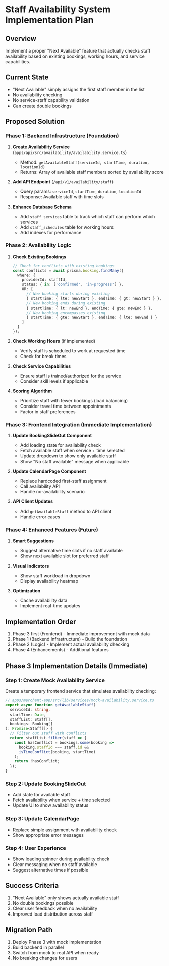 # Staff Availability System Implementation Plan

## Overview
Implement a proper "Next Available" feature that actually checks staff availability based on existing bookings, working hours, and service capabilities.

## Current State
- "Next Available" simply assigns the first staff member in the list
- No availability checking
- No service-staff capability validation
- Can create double bookings

## Proposed Solution

### Phase 1: Backend Infrastructure (Foundation)
1. **Create Availability Service** (`apps/api/src/availability/availability.service.ts`)
   - Method: `getAvailableStaff(serviceId, startTime, duration, locationId)`
   - Returns: Array of available staff members sorted by availability score

2. **Add API Endpoint** (`/api/v1/availability/staff`)
   - Query params: `serviceId`, `startTime`, `duration`, `locationId`
   - Response: Available staff with time slots

3. **Enhance Database Schema**
   - Add `staff_services` table to track which staff can perform which services
   - Add `staff_schedules` table for working hours
   - Add indexes for performance

### Phase 2: Availability Logic
1. **Check Existing Bookings**
   ```typescript
   // Check for conflicts with existing bookings
   const conflicts = await prisma.booking.findMany({
     where: {
       providerId: staffId,
       status: { in: ['confirmed', 'in-progress'] },
       OR: [
         // New booking starts during existing
         { startTime: { lte: newStart }, endTime: { gt: newStart } },
         // New booking ends during existing
         { startTime: { lt: newEnd }, endTime: { gte: newEnd } },
         // New booking encompasses existing
         { startTime: { gte: newStart }, endTime: { lte: newEnd } }
       ]
     }
   });
   ```

2. **Check Working Hours** (if implemented)
   - Verify staff is scheduled to work at requested time
   - Check for break times

3. **Check Service Capabilities**
   - Ensure staff is trained/authorized for the service
   - Consider skill levels if applicable

4. **Scoring Algorithm**
   - Prioritize staff with fewer bookings (load balancing)
   - Consider travel time between appointments
   - Factor in staff preferences

### Phase 3: Frontend Integration (Immediate Implementation)
1. **Update BookingSlideOut Component**
   - Add loading state for availability check
   - Fetch available staff when service + time selected
   - Update dropdown to show only available staff
   - Show "No staff available" message when applicable

2. **Update CalendarPage Component**
   - Replace hardcoded first-staff assignment
   - Call availability API
   - Handle no-availability scenario

3. **API Client Updates**
   - Add `getAvailableStaff` method to API client
   - Handle error cases

### Phase 4: Enhanced Features (Future)
1. **Smart Suggestions**
   - Suggest alternative time slots if no staff available
   - Show next available slot for preferred staff

2. **Visual Indicators**
   - Show staff workload in dropdown
   - Display availability heatmap

3. **Optimization**
   - Cache availability data
   - Implement real-time updates

## Implementation Order
1. Phase 3 first (Frontend) - Immediate improvement with mock data
2. Phase 1 (Backend Infrastructure) - Build the foundation
3. Phase 2 (Logic) - Implement actual availability checking
4. Phase 4 (Enhancements) - Additional features

## Phase 3 Implementation Details (Immediate)

### Step 1: Create Mock Availability Service
Create a temporary frontend service that simulates availability checking:
```typescript
// apps/merchant-app/src/lib/services/mock-availability.service.ts
export async function getAvailableStaff(
  serviceId: string,
  startTime: Date,
  staffList: Staff[],
  bookings: Booking[]
): Promise<Staff[]> {
  // Filter out staff with conflicts
  return staffList.filter(staff => {
    const hasConflict = bookings.some(booking => 
      booking.staffId === staff.id &&
      isTimeConflict(booking, startTime)
    );
    return !hasConflict;
  });
}
```

### Step 2: Update BookingSlideOut
- Add state for available staff
- Fetch availability when service + time selected
- Update UI to show availability status

### Step 3: Update CalendarPage
- Replace simple assignment with availability check
- Show appropriate error messages

### Step 4: User Experience
- Show loading spinner during availability check
- Clear messaging when no staff available
- Suggest alternative times if possible

## Success Criteria
1. "Next Available" only shows actually available staff
2. No double bookings possible
3. Clear user feedback when no availability
4. Improved load distribution across staff

## Migration Path
1. Deploy Phase 3 with mock implementation
2. Build backend in parallel
3. Switch from mock to real API when ready
4. No breaking changes for users